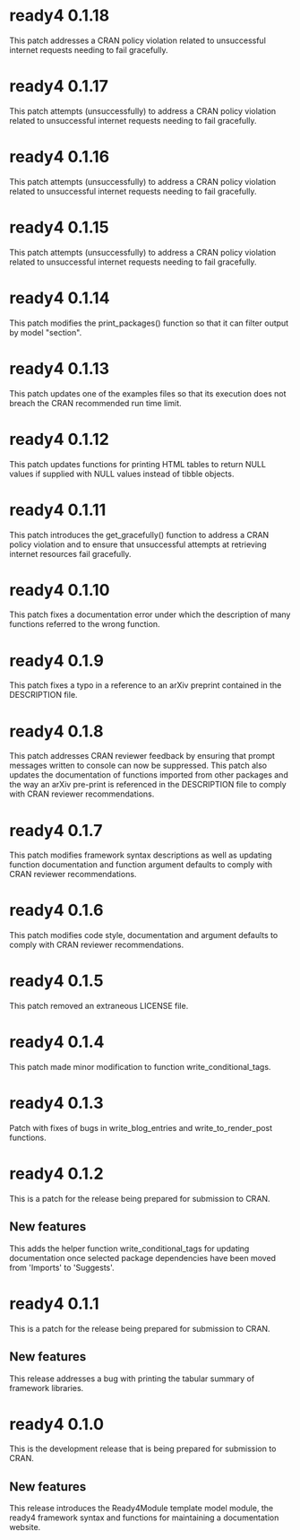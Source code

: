 # ready4 0.1.18

This patch addresses a CRAN policy violation related to unsuccessful internet requests needing to fail gracefully. 

# ready4 0.1.17
This patch attempts (unsuccessfully) to address a CRAN policy violation related to unsuccessful internet requests needing to fail gracefully. 

# ready4 0.1.16
This patch attempts (unsuccessfully) to address a CRAN policy violation related to unsuccessful internet requests needing to fail gracefully. 

# ready4 0.1.15
This patch attempts (unsuccessfully) to address a CRAN policy violation related to unsuccessful internet requests needing to fail gracefully. 

# ready4 0.1.14
This patch modifies the print_packages() function so that it can filter output by model "section".

# ready4 0.1.13
This patch updates one of the examples files so that its execution does not breach the CRAN recommended run time limit.

# ready4 0.1.12
This patch updates functions for printing HTML tables to return NULL values if supplied with NULL values instead of tibble objects.

# ready4 0.1.11
This patch introduces the get_gracefully() function to address a CRAN policy violation and to ensure that unsuccessful attempts at retrieving internet resources fail gracefully.

# ready4 0.1.10
This patch fixes a documentation error under which the description of many functions referred to the wrong function.

# ready4 0.1.9
This patch fixes a typo in a reference to an arXiv preprint contained in the DESCRIPTION file.

# ready4 0.1.8
This patch addresses CRAN reviewer feedback by ensuring that prompt messages written to console can now be suppressed. This patch also updates the documentation of functions imported from other packages and the way an arXiv pre-print is referenced in the DESCRIPTION file to comply with CRAN reviewer recommendations.

# ready4 0.1.7
This patch modifies framework syntax descriptions as well as updating function documentation and function argument defaults to comply with CRAN reviewer recommendations.

# ready4 0.1.6
This patch modifies code style, documentation and argument defaults to comply with CRAN reviewer recommendations.

# ready4 0.1.5
This patch removed an extraneous LICENSE file.

# ready4 0.1.4
This patch made minor modification to function write_conditional_tags.

# ready4 0.1.3

Patch with fixes of bugs in write_blog_entries and write_to_render_post functions.

# ready4 0.1.2

This is a patch for the release being prepared for submission to CRAN.

## New features

This adds the helper function write_conditional_tags for updating documentation once selected package dependencies have been moved from 'Imports' to 'Suggests'.

# ready4 0.1.1
This is a patch for the release being prepared for submission to CRAN.

## New features

This release addresses a bug with printing the tabular summary of framework libraries.

# ready4 0.1.0

This is the development release that is being prepared for submission to CRAN.

## New features

This release introduces the Ready4Module template model module, the ready4 framework syntax and functions for maintaining a documentation website.

